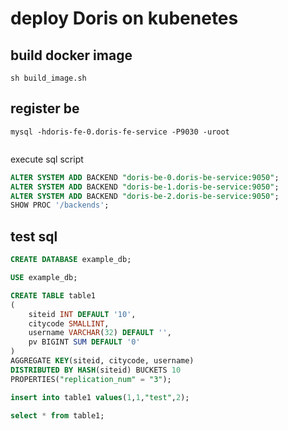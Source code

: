 # deploy Doris on kubenetes

## build docker image
```shell
sh build_image.sh 
```
## register be
```shell
mysql -hdoris-fe-0.doris-fe-service -P9030 -uroot
 
```
execute sql script
```sql
ALTER SYSTEM ADD BACKEND "doris-be-0.doris-be-service:9050";
ALTER SYSTEM ADD BACKEND "doris-be-1.doris-be-service:9050";
ALTER SYSTEM ADD BACKEND "doris-be-2.doris-be-service:9050";
SHOW PROC '/backends';
```


## test sql
```sql
CREATE DATABASE example_db;

USE example_db;

CREATE TABLE table1
(
    siteid INT DEFAULT '10',
    citycode SMALLINT,
    username VARCHAR(32) DEFAULT '',
    pv BIGINT SUM DEFAULT '0'
)
AGGREGATE KEY(siteid, citycode, username)
DISTRIBUTED BY HASH(siteid) BUCKETS 10
PROPERTIES("replication_num" = "3");

insert into table1 values(1,1,"test",2);

select * from table1;
```


